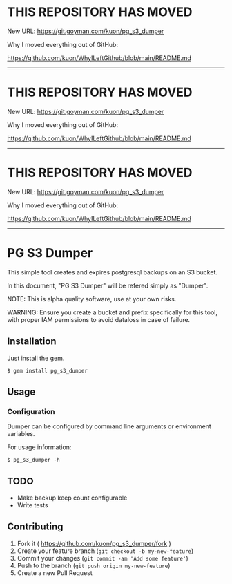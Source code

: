 
# THIS REPOSITORY HAS MOVED

New URL: https://git.goyman.com/kuon/pg_s3_dumper

Why I moved everything out of GitHub:

https://github.com/kuon/WhyILeftGithub/blob/main/README.md

----


# THIS REPOSITORY HAS MOVED

New URL: https://git.goyman.com/kuon/pg_s3_dumper

Why I moved everything out of GitHub:

https://github.com/kuon/WhyILeftGithub/blob/main/README.md

----


# THIS REPOSITORY HAS MOVED

New URL: https://git.goyman.com/kuon/pg_s3_dumper

Why I moved everything out of GitHub:

https://github.com/kuon/WhyILeftGithub/blob/main/README.md

----

# PG S3 Dumper

This simple tool creates and expires postgresql backups on an S3 bucket.

In this document, "PG S3 Dumper" will be refered simply as "Dumper".

NOTE: This is alpha quality software, use at your own risks.

WARNING: Ensure you create a bucket and prefix specifically for this tool, with
proper IAM permissions to avoid dataloss in case of failure.

## Installation

Just install the gem.

    $ gem install pg_s3_dumper

## Usage

### Configuration

Dumper can be configured by command line arguments or environment variables.

For usage information:

    $ pg_s3_dumper -h

## TODO

- Make backup keep count configurable
- Write tests


## Contributing

1. Fork it ( https://github.com/kuon/pg_s3_dumper/fork )
2. Create your feature branch (`git checkout -b my-new-feature`)
3. Commit your changes (`git commit -am 'Add some feature'`)
4. Push to the branch (`git push origin my-new-feature`)
5. Create a new Pull Request
